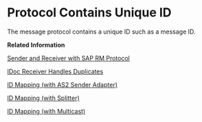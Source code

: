 <!-- loio3fa98eb7c7134b93b7892f7328a1d9dd -->

# Protocol Contains Unique ID

The message protocol contains a unique ID such as a message ID.

**Related Information**  


[Sender and Receiver with SAP RM Protocol](sender-and-receiver-with-sap-rm-protocol-9f3e2b6.md "")

[IDoc Receiver Handles Duplicates](idoc-receiver-handles-duplicates-8f8feea.md "")

[ID Mapping \(with AS2 Sender Adapter\)](id-mapping-with-as2-sender-adapter-fe142b3.md "")

[ID Mapping \(with Splitter\)](id-mapping-with-splitter-441e51d.md "")

[ID Mapping \(with Multicast\)](id-mapping-with-multicast-55f2d4a.md "Items of a purchase order are sent to different suppliers depending on a particular product category. For this, a multicast flow step with different filters in each multicast branch is used.")

